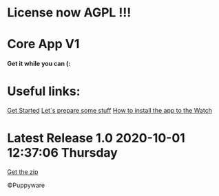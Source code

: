 # License now AGPL !!!


# Core App V1
#### Get it while you can (:

# Useful links:

[Get Started](https://github.com/AnthonyOpenSource/GreentegCoreApp/wiki/Get-Started "Get Started")
[Let&acute;s prepare some stuff](https://github.com/AnthonyOpenSource/GreentegCoreApp/wiki/Prepare-some-stuffttp:// "Let's prepare some stuff")
[How to install the app to the Watch](https://github.com/AnthonyOpenSource/GreentegCoreApp/wiki/Install-this-app-to-your-Watch "How to install the app to the Watch")

# Latest Release 1.0 2020-10-01 12:37:06 Thursday
[Get the zip](/AnthonyOpenSource/GreentegCoreApp/archive/1.0.zip "Get the zip")


&copy;Puppyware
